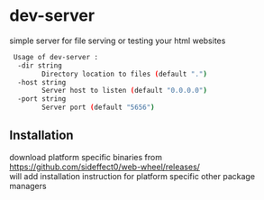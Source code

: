 # dev-server
simple server for file serving or testing your html websites

```bash
 Usage of dev-server :  
  -dir string  
    	Directory location to files (default ".")  
  -host string  
    	Server host to listen (default "0.0.0.0")  
  -port string
    	Server port (default "5656")  
```
## Installation
download platform specific binaries from https://github.com/sideffect0/web-wheel/releases/  
will add installation instruction for platform specific other package managers
